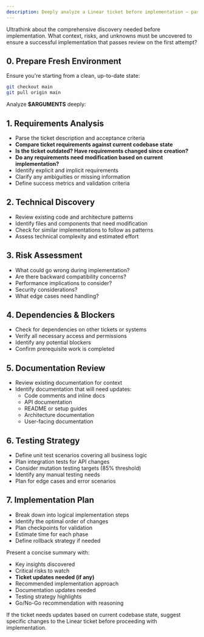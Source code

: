 ```yaml
---
description: Deeply analyze a Linear ticket before implementation — pass a ticket ID or leave blank to let Claude infer it
---
```


<!--
If $ARGUMENTS is blank, infer the ticket ID from context.
If it can't be inferred, ask the user to supply one and stop.
-->

Ultrathink about the comprehensive discovery needed before implementation. What context, risks, and unknowns must be uncovered to ensure a successful implementation that passes review on the first attempt?

## 0. Prepare Fresh Environment

Ensure you're starting from a clean, up-to-date state:

```bash
git checkout main
git pull origin main
```

Analyze **$ARGUMENTS** deeply:

## 1. Requirements Analysis

- Parse the ticket description and acceptance criteria
- **Compare ticket requirements against current codebase state**
- **Is the ticket outdated? Have requirements changed since creation?**
- **Do any requirements need modification based on current implementation?**
- Identify explicit and implicit requirements
- Clarify any ambiguities or missing information
- Define success metrics and validation criteria

## 2. Technical Discovery

- Review existing code and architecture patterns
- Identify files and components that need modification
- Check for similar implementations to follow as patterns
- Assess technical complexity and estimated effort

## 3. Risk Assessment

- What could go wrong during implementation?
- Are there backward compatibility concerns?
- Performance implications to consider?
- Security considerations?
- What edge cases need handling?

## 4. Dependencies & Blockers

- Check for dependencies on other tickets or systems
- Verify all necessary access and permissions
- Identify any potential blockers
- Confirm prerequisite work is completed

## 5. Documentation Review

- Review existing documentation for context
- Identify documentation that will need updates:
  - Code comments and inline docs
  - API documentation
  - README or setup guides
  - Architecture documentation
  - User-facing documentation

## 6. Testing Strategy

- Define unit test scenarios covering all business logic
- Plan integration tests for API changes
- Consider mutation testing targets (85% threshold)
- Identify any manual testing needs
- Plan for edge cases and error scenarios

## 7. Implementation Plan

- Break down into logical implementation steps
- Identify the optimal order of changes
- Plan checkpoints for validation
- Estimate time for each phase
- Define rollback strategy if needed

Present a concise summary with:

- Key insights discovered
- Critical risks to watch
- **Ticket updates needed (if any)**
- Recommended implementation approach
- Documentation updates needed
- Testing strategy highlights
- Go/No-Go recommendation with reasoning

If the ticket needs updates based on current codebase state, suggest specific changes to the Linear ticket before proceeding with implementation.
